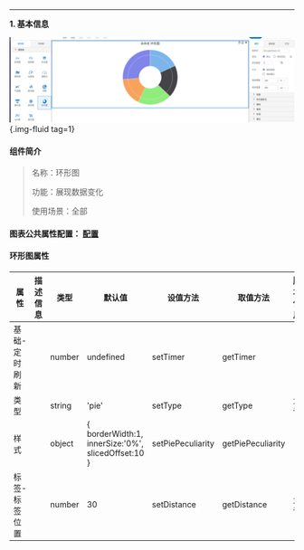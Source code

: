 <h2></h2>

---

**1\. 基本信息**

![环形图](../../assets/img/configuration_AnnularChart.png "环形图"){.img-fluid tag=1}


#### **组件简介**

> 名称：环形图
>
> 功能：展现数据变化
>
> 使用场景：全部

#### **图表公共属性配置**： [配置](./chart.md)

#### **环形图属性**

| 属性| 描述信息| 类型| 默认值 | 设值方法 | 取值方法|  脚本使用 |
|-----|--------|----|--------|--------|----------|-----|
| 基础-定时刷新 |  | number | undefined | setTimer | getTimer |  |
| 类型 |  | string | 'pie' | setType | getType | 允许 |
| 样式 |  | object | {  borderWidth:1, innerSize:'0%', slicedOffset:10 } | setPiePeculiarity | getPiePeculiarity |  |
| 标签-标签位置 |  | number | 30 | setDistance | getDistance |  允许 |